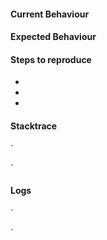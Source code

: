 #### Current Behaviour

#### Expected Behaviour

#### Steps to reproduce

-
-
-

#### Stacktrace

`

`

#### Logs

`

`

